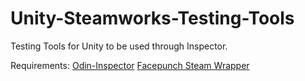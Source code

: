 # Unity-Steamworks-Testing-Tools
Testing Tools for Unity to be used through Inspector.

Requirements:
<a href="https://odininspector.com" target="_blank">Odin-Inspector</a>
<a href="https://wiki.facepunch.com/steamworks/" target="_blank">Facepunch Steam Wrapper</a>
